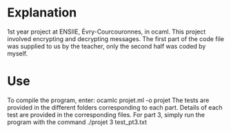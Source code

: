 # Explanation
1st year project at ENSIIE, Évry-Courcouronnes, in ocaml.
This project involved encrypting and decrypting messages. The first part of the code file was supplied to us by the teacher, only the second half was coded by myself.

# Use
To compile the program, enter: ocamlc projet.ml -o projet
The tests are provided in the different folders corresponding to each part.
Details of each test are provided in the corresponding files.
For part 3, simply run the program with the command ./projet 3 test_pt3.txt

